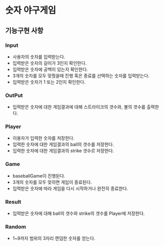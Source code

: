 # 숫자 야구게임
## 기능구현 사항

### Input
* 사용자의 숫자를 입력받는다.
* 입력받은 숫자의 길이가 3인지 확인한다.
* 입력받은 숫자에 공백이 있는지 확인한다.
* 3개의 숫자를 모두 맞췄을때 진행 혹은 종료를 선택하는 숫자를 입력받는다.
* 입력받은 숫자가 1 또는 2인지 확인한다.

### OutPut
* 입력받은 숫자에 대한 게임결과에 대해 스트라이크의 갯수와, 볼의 갯수를 출력한다.

### Player
* 이용자가 입력한 숫자를 저장한다.
* 입력한 숫자에 대한 게임결과의 ball의 갯수를 저장한다.
* 입력한 숫자에 대한 게임결과의 strike 갯수르 저장한다.

### Game
* baseballGame이 진행된다.
* 3개의 숫자를 모두 맞히면 게임이 종료된다.
* 입력받은 숫자에 따라 게임을 다시 시작하거나 완전히 종료한다.

### Result
* 입력받은 숫자에 대해 ball의 갯수와 strike의 갯수를 Player에 저장한다.

### Random
* 1~9까지 범위의 3자리 랜덤한 숫자를 얻는다.
